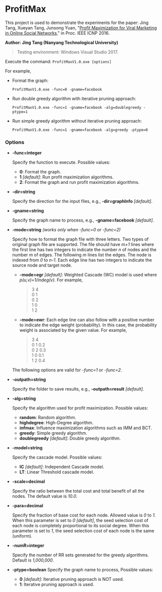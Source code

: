 # ProfitMax
This project is used to demonstrate the experiments for the paper: Jing Tang, Xueyan Tang, Junsong Yuan, "[Profit Maximization for Viral Marketing in Online Social Networks,](http://ieeexplore.ieee.org/document/7784445/)" in Proc. IEEE ICNP 2016.

**Author: Jing Tang (Nanyang Technological University)**
>Testing environment: Windows Visual Studio 2017.

Execute the command: `ProfitMaxV1.0.exe [options]`

For example,

- Format the graph: 

	`ProfitMaxV1.0.exe -func=0 -gname=facebook`

- Run double greedy algorithm with iterative pruning approach:

	`ProfitMaxV1.0.exe -func=1 -gname=facebook -alg=doublegreedy -ptype=1`

- Run simple greedy algorithm without iterative pruning approach:

	`ProfitMaxV1.0.exe -func=1 -gname=facebook -alg=greedy -ptype=0`

### Options
- **-func=integer**

	Specify the function to execute. Possible values:
	+ **0**: Format the graph.
	+ **1** *[default]*: Run profit maximization algorithms.
	+ **2**: Format the graph and run profit maximization algorithms.
	
- **-dir=string**

	Specify the direction for the input files, e.g., **-dir=graphInfo** *[default]*.
    
- **-gname=string**
	
	Specify the graph name to process, e.g., **-gname=facebook** *[default]*.
    
- **-mode=string** *(works only when -func=0 or -func=2)*
	
    Specify how to format the graph file with three letters. Two types of original graph file are supported. The file should have *m+1* lines where the first line has two integers to indicate the number *n* of nodes and the number *m* of edges. The following *m* lines list the edges. The node is indexed from *0* to *n-1*. Each edge line has two integers to indicate the source node and target node.
	+ **-mode=egr** *[default]*: Weighted Cascade (WC) model is used where *p(u,v)=1/indeg(v)*. For example,
    	> 3 4\
    	0 1\
    	0 2\
    	1 0\
    	1 2
    
   + **-mode=ewr**: Each edge line can also follow with a positive number to indicate the edge weight (probability). In this case, the probability weight is associated by the given value. For example,
    	> 3 4\
    	0 1 0.2\
    	0 2 0.3\
    	1 0 0.1\
    	1 2 0.4

	The following options are valid for *-func=1* or *-func=2*.

- **-outpath=string**
	
    Specify the folder to save results, e.g., **-outpath=result** *[default]*.
- **-alg=string**
	
    Specify the algorithm used for profit maximization. Possible values:
	+ **random**: Random algorithm.
	+ **highdegree**: High-Degree algorithm.
	+ **infmax**: Influence maximization algorithms such as IMM and BCT.
	+ **greedy**: Simple greedy algorithm.
	+ **doublegreedy** *[default]*: Double greedy algorithm.
	
- **-model=string**
	
    Specify the cascade model. Possible values:
	+ **IC** *[default]*: Independent Cascade model.
	+ **LT**: Linear Threshold cascade model.
	
- **-scale=decimal**
	
    Specify the ratio between the total cost and total benefit of all the nodes. The default value is *10.0*.
    
- **-para=decimal**
	
    Specify the fraction of base cost for each node. Allowed value is *0* to *1*. When this parameter is set to *0* *[default]*, the seed selection cost of each node is completely proportional to its social degree. When this parameter is set to *1*, the seed selection cost of each node is the same (uniform).
    
- **-numR=integer**
	
    Specify the number of RR sets generated for the greedy algorithms. Default is *1,000,000*.
    
-  **-ptype=boolean**
	Specify the graph name to process, Possible values:
	+ **0** *[default]*: Iterative pruning approach is NOT used.
	+ **1**: Iterative pruning approach is used.
